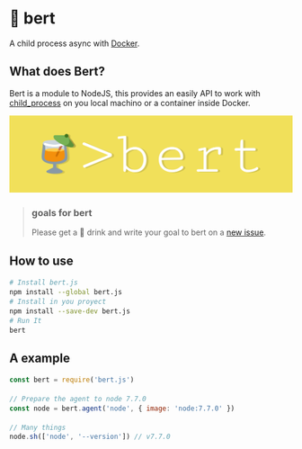 # 🍹 bert
A child process async with [Docker][].

## What does Bert?
Bert is a module to NodeJS, this provides an easily API to work with [child_process][] on you local machino or a container inside Docker.

![🍹 > bert](./assets/bert-bg.png)

> ### goals for bert
> Please get a 🍹 drink and write your goal to bert on a [new issue][].

## How to use
```bash
# Install bert.js
npm install --global bert.js
# Install in you proyect
npm install --save-dev bert.js
# Run It
bert
```

## A example

```javascript
const bert = require('bert.js')

// Prepare the agent to node 7.7.0
const node = bert.agent('node', { image: 'node:7.7.0' })

// Many things
node.sh(['node', '--version']) // v7.7.0
```

[new issue]: https://github.com/JonDotsoy/bert-cli/issues/new "New Issue"
[child_process]: https://nodejs.org/api/child_process.html "Child Process"
[Docker]: http://docker.io/ "A Better Way to Build Apps"
